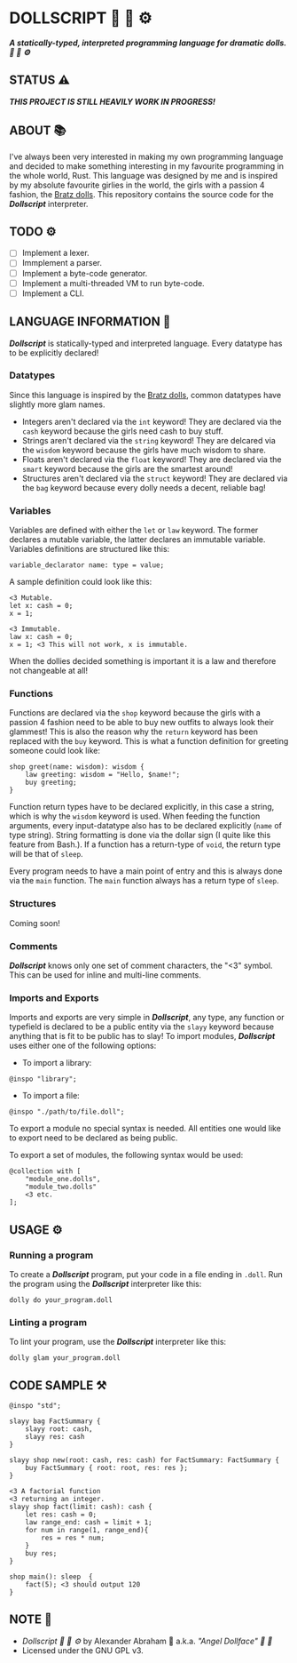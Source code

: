 # DOLLSCRIPT :dolls: :ribbon: :gear:

***A statically-typed, interpreted programming language for dramatic dolls. :dolls: :ribbon: :gear:***

## STATUS :warning:

***THIS PROJECT IS STILL HEAVILY WORK IN PROGRESS!***

## ABOUT :books:

I've always been very interested in making my own programming language and decided to make something interesting in my favourite programming in the whole world, Rust. This language was designed by me and is inspired by my absolute favourite girlies in the world, the girls with a passion 4 fashion, the [Bratz dolls](https://bratz.com). This repository contains the source code for the ***Dollscript*** interpreter.

## TODO :gear:

- [ ] Implement a lexer.
- [ ] Immplement a parser.
- [ ] Implement a byte-code generator.
- [ ] Implement a multi-threaded VM to run byte-code.
- [ ] Implement a CLI.

## LANGUAGE INFORMATION :book:

***Dollscript*** is statically-typed and interpreted language. Every datatype has to be explicitly declared!

### Datatypes

Since this language is inspired by the [Bratz dolls](https://www.bratz.com/), common datatypes have slightly more glam names.

- Integers aren't declared via the `int` keyword! They are declared via the `cash` keyword because the girls need cash to buy stuff.
- Strings aren't declared via the `string` keyword! They are delcared via the `wisdom` keyword because the girls have much wisdom to share.
- Floats aren't declared via the `float` keyword! They are declared via the `smart` keyword because the girls are the smartest around!
- Structures aren't declared via the `struct` keyword! They are declared via the `bag` keyword because every dolly needs a decent, reliable bag!

### Variables

Variables are defined with either the `let` or `law` keyword. The former declares a mutable variable, the latter declares an immutable variable. Variables definitions are structured like this:

```Text
variable_declarator name: type = value;
```

A sample definition could look like this:

```Text
<3 Mutable.
let x: cash = 0;
x = 1;

<3 Immutable.
law x: cash = 0;
x = 1; <3 This will not work, x is immutable.
```

When the dollies decided something is important it is a law and therefore not changeable at all!

### Functions

Functions are declared via the `shop` keyword because the girls with a passion 4 fashion need to be able to buy new outfits to always look their glammest! This is also the reason why the `return` keyword has been replaced with the `buy` keyword. This is what a function definition for greeting someone could look like:

```Text
shop greet(name: wisdom): wisdom {
    law greeting: wisdom = "Hello, $name!";
    buy greeting;
}
```

Function return types have to be declared explicitly, in this case a string, which is why the `wisdom` keyword is used. When feeding the function arguments, every input-datatype also has to be declared explicitly (`name` of type string). String formatting is done via the dollar sign (I quite like this feature from Bash.). If a function has a return-type of `void`, the return type will be that of `sleep`.

Every program needs to have a main point of entry and this is always done via the `main` function. The `main` function always has a return type of `sleep`.

### Structures

Coming soon!

### Comments

***Dollscript*** knows only one set of comment characters, the "<3" symbol. This can be used for inline and multi-line comments.

### Imports and Exports

Imports and exports are very simple in ***Dollscript***, any type, any function or typefield is declared to be a public entity via the `slayy` keyword because anything that is fit to be public has to slay! To import modules, ***Dollscript*** uses either one of the following options:

- To import a library:

```Text
@inspo "library";
```

- To import a file:

```Text
@inspo "./path/to/file.doll";
```

To export a module no special syntax is needed. All entities one would like to export need to be declared as being public.

To export a set of modules, the following syntax would be used:

```Text
@collection with [
    "module_one.dolls",
    "module_two.dolls"
    <3 etc.
];
```

## USAGE :gear:

### Running a program

To create a ***Dollscript*** program, put your code in a file ending in `.doll`. Run the program using the ***Dollscript*** interpreter like this:

```Text
dolly do your_program.doll
```

### Linting a program

To lint your program, use the ***Dollscript*** interpreter like this:

```Text
dolly glam your_program.doll
```

## CODE SAMPLE :hammer_and_pick:

```Text
@inspo "std";

slayy bag FactSummary {
    slayy root: cash,
    slayy res: cash
}

slayy shop new(root: cash, res: cash) for FactSummary: FactSummary {
    buy FactSummary { root: root, res: res };
}

<3 A factorial function
<3 returning an integer.
slayy shop fact(limit: cash): cash {
    let res: cash = 0;
    law range_end: cash = limit + 1;
    for num in range(1, range_end){
        res = res * num;
    }
    buy res;
}

shop main(): sleep  {
    fact(5); <3 should output 120
}
```

## NOTE :scroll:

- *Dollscript :dolls: :ribbon: :gear:* by Alexander Abraham :black_heart: a.k.a. *"Angel Dollface" :dolls: :ribbon:*
- Licensed under the GNU GPL v3.
